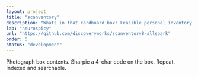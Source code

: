 ```yaml
---
layout: project
title: "scanventory"
description: "Whats in that cardboard box? Feasible personal inventory management."
lab: "neurospicy"
url: "https://github.com/discoveryworks/scanventory8-allspark"
order: 5
status: "development"
---
```


Photograph box contents. Sharpie a 4-char code on the box. Repeat. Indexed and searchable.